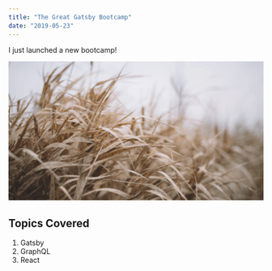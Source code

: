 ```yaml
---
title: "The Great Gatsby Bootcamp"
date: "2019-05-23"
---
```


I just launched a new bootcamp!

![Grass](./grass.png)

## Topics Covered

1. Gatsby
2. GraphQL
3. React
